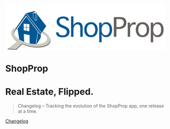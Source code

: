 ![logo](./assets/main-logo.png)

# ShopProp

# Real Estate, Flipped.

> Changelog – Tracking the evolution of the ShopProp app, one release at a time.

[Changelog](#Changelog)

